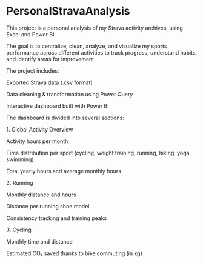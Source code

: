 # PersonalStravaAnalysis

This project is a personal analysis of my Strava activity archives, using Excel and Power BI.

The goal is to centralize, clean, analyze, and visualize my sports performance across different activities to track progress, understand habits, and identify areas for improvement.





The project includes:

Exported Strava data (.csv format)

Data cleaning \& transformation using Power Query

Interactive dashboard built with Power BI





The dashboard is divided into several sections:

1\. Global Activity Overview

Activity hours per month

Time distribution per sport (cycling, weight training, running, hiking, yoga, swimming)

Total yearly hours and average monthly hours



2\. Running

Monthly distance and hours

Distance per running shoe model

Consistency tracking and training peaks



3\. Cycling

Monthly time and distance

Estimated CO₂ saved thanks to bike commuting (in kg)

